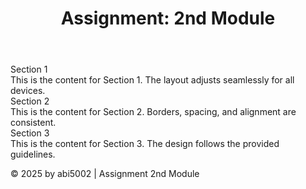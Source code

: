 <!DOCTYPE html>
<html lang="en">
<head>
    <meta charset="UTF-8">
    <meta name="viewport" content="width=device-width, initial-scale=1.0">
    <title>Assignment 2nd Module</title>
    <link rel="stylesheet" href="styles.css">
</head>
<body>
    <header>
        <h1>Assignment: 2nd Module</h1>
    </header>
    <main class="container">
        <section class="section">
            <div class="title">Section 1</div>
            <div class="content">This is the content for Section 1. The layout adjusts seamlessly for all devices.</div>
        </section>
        <section class="section">
            <div class="title">Section 2</div>
            <div class="content">This is the content for Section 2. Borders, spacing, and alignment are consistent.</div>
        </section>
        <section class="section">
            <div class="title">Section 3</div>
            <div class="content">This is the content for Section 3. The design follows the provided guidelines.</div>
        </section>
    </main>
    <footer>
        <p>© 2025 by abi5002 | Assignment 2nd Module</p>
    </footer>
</body>
</html>

